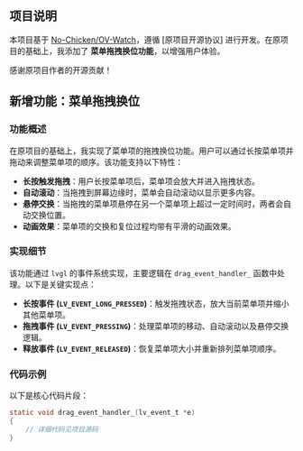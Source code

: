 ## 项目说明

本项目基于 [No-Chicken/OV-Watch](https://github.com/No-Chicken/OV-Watch/tree/main/lv_sim_vscode_win)，遵循 [原项目开源协议] 进行开发。在原项目的基础上，我添加了 **菜单拖拽换位功能**，以增强用户体验。

感谢原项目作者的开源贡献！
## 新增功能：菜单拖拽换位

### 功能概述
在原项目的基础上，我实现了菜单项的拖拽换位功能。用户可以通过长按菜单项并拖动来调整菜单项的顺序。该功能支持以下特性：
- **长按触发拖拽**：用户长按菜单项后，菜单项会放大并进入拖拽状态。
- **自动滚动**：当拖拽到屏幕边缘时，菜单会自动滚动以显示更多内容。
- **悬停交换**：当拖拽的菜单项悬停在另一个菜单项上超过一定时间时，两者会自动交换位置。
- **动画效果**：菜单项的交换和复位过程均带有平滑的动画效果。

### 实现细节
该功能通过 `lvgl` 的事件系统实现，主要逻辑在 `drag_event_handler_` 函数中处理。以下是关键实现点：
- **长按事件 (`LV_EVENT_LONG_PRESSED`)**：触发拖拽状态，放大当前菜单项并缩小其他菜单项。
- **拖拽事件 (`LV_EVENT_PRESSING`)**：处理菜单项的移动、自动滚动以及悬停交换逻辑。
- **释放事件 (`LV_EVENT_RELEASED`)**：恢复菜单项大小并重新排列菜单项顺序。

### 代码示例
以下是核心代码片段：

```c
static void drag_event_handler_(lv_event_t *e)
{
    // 详细代码见项目源码
}
